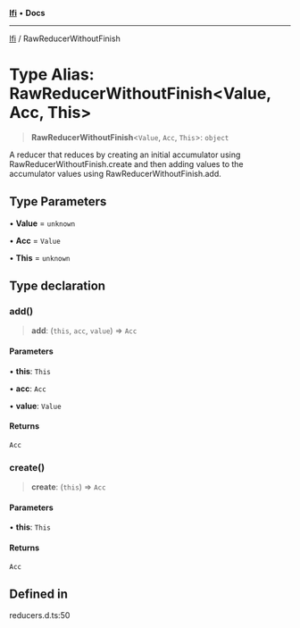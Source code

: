 [**lfi**](../readme.md) • **Docs**

***

[lfi](../globals.md) / RawReducerWithoutFinish

# Type Alias: RawReducerWithoutFinish\<Value, Acc, This\>

> **RawReducerWithoutFinish**\<`Value`, `Acc`, `This`\>: `object`

A reducer that reduces by creating an initial accumulator using
RawReducerWithoutFinish.create and then adding values to the
accumulator values using RawReducerWithoutFinish.add.

## Type Parameters

• **Value** = `unknown`

• **Acc** = `Value`

• **This** = `unknown`

## Type declaration

### add()

> **add**: (`this`, `acc`, `value`) => `Acc`

#### Parameters

• **this**: `This`

• **acc**: `Acc`

• **value**: `Value`

#### Returns

`Acc`

### create()

> **create**: (`this`) => `Acc`

#### Parameters

• **this**: `This`

#### Returns

`Acc`

## Defined in

reducers.d.ts:50
